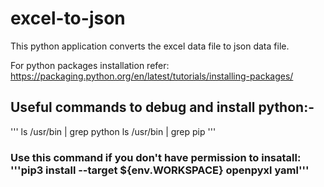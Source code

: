 # excel-to-json

This python application converts the excel data file to json data file.

For python packages installation refer: https://packaging.python.org/en/latest/tutorials/installing-packages/

## Useful commands to debug and install python:-
'''
ls /usr/bin | grep python
ls /usr/bin | grep pip
'''

### Use this command if you don't have permission to insatall: '''pip3 install --target ${env.WORKSPACE} openpyxl yaml'''

